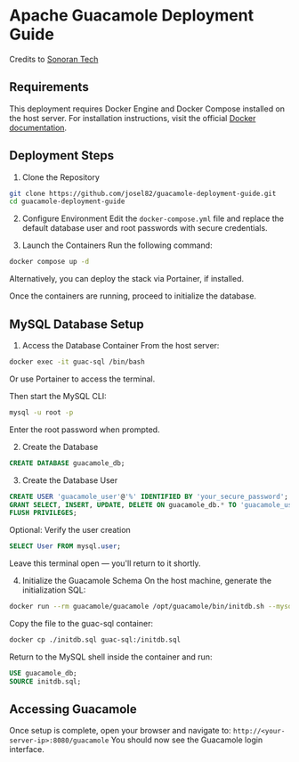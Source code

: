 # Apache Guacamole Deployment Guide
Credits to [Sonoran Tech](https://www.youtube.com/watch?v=PEUO2cCICS4)

## Requirements
This deployment requires Docker Engine and Docker Compose installed on the host server.
For installation instructions, visit the official [Docker documentation](https://docs.docker.com/engine/install/).

## Deployment Steps
1. Clone the Repository
```bash
git clone https://github.com/josel82/guacamole-deployment-guide.git
cd guacamole-deployment-guide
```
2. Configure Environment
Edit the `docker-compose.yml` file and replace the default database user and root passwords with secure credentials.

3. Launch the Containers
Run the following command:
```bash
docker compose up -d
```
Alternatively, you can deploy the stack via Portainer, if installed.

Once the containers are running, proceed to initialize the database.

## MySQL Database Setup
1. Access the Database Container
From the host server:
```bash
docker exec -it guac-sql /bin/bash
```
Or use Portainer to access the terminal.

Then start the MySQL CLI:
```bash
mysql -u root -p
```
Enter the root password when prompted.

2. Create the Database
```sql
CREATE DATABASE guacamole_db;
```

3. Create the Database User

```sql
CREATE USER 'guacamole_user'@'%' IDENTIFIED BY 'your_secure_password';
GRANT SELECT, INSERT, UPDATE, DELETE ON guacamole_db.* TO 'guacamole_user'@'%';
FLUSH PRIVILEGES;
```

Optional: Verify the user creation


```sql
SELECT User FROM mysql.user;
```
Leave this terminal open — you'll return to it shortly.

4. Initialize the Guacamole Schema
On the host machine, generate the initialization SQL:
```bash
docker run --rm guacamole/guacamole /opt/guacamole/bin/initdb.sh --mysql > initdb.sql
```
Copy the file to the guac-sql container:
```bash
docker cp ./initdb.sql guac-sql:/initdb.sql
```
Return to the MySQL shell inside the container and run:

```sql
USE guacamole_db;
SOURCE initdb.sql;
```

## Accessing Guacamole
Once setup is complete, open your browser and navigate to:
`http://<your-server-ip>:8080/guacamole`
You should now see the Guacamole login interface.
